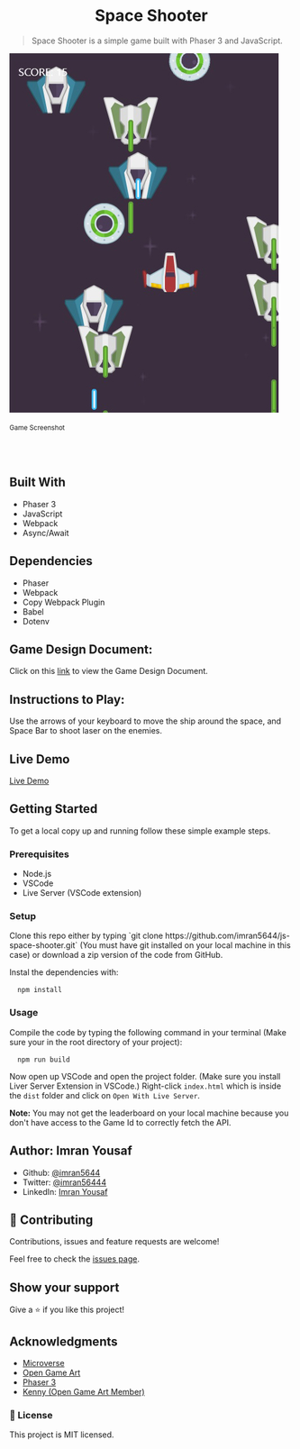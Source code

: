 <h1 align='center'>Space Shooter</h1>

> Space Shooter is a simple game built with Phaser 3 and JavaScript.

![screenshot](./assets/screenshot.jpg)

<p><small>Game Screenshot</small></p><br /><br />

## Built With

- Phaser 3
- JavaScript
- Webpack
- Async/Await

## Dependencies

- Phaser
- Webpack
- Copy Webpack Plugin
- Babel
- Dotenv

## Game Design Document:

Click on this [link](https://docs.google.com/document/d/1rB3G0FsbbIbfmiYlE8-CgfTFxZ6IIRfyyTQKVSMinyo/edit?usp=sharing) to view the Game Design Document.

## Instructions to Play:

Use the arrows of your keyboard to move the ship around the space, and Space Bar to shoot laser on the enemies.

## Live Demo

[Live Demo](https:imran-game.herokuapp.com)

## Getting Started

To get a local copy up and running follow these simple example steps.

### Prerequisites

- Node.js
- VSCode
- Live Server (VSCode extension)

### Setup

<p>Clone this repo either by typing `git clone https://github.com/imran5644/js-space-shooter.git` (You must have git installed on your local machine in this case) or download a zip version of the code from GitHub.</p>

<p>Instal the dependencies with:</p>

```
  npm install
```

### Usage

Compile the code by typing the following command in your terminal (Make sure your in the root directory of your project):

```
  npm run build
```

Now open up VSCode and open the project folder. (Make sure you install Liver Server Extension in VSCode.) Right-click `index.html` which is inside the `dist` folder and click on `Open With Live Server`.

**Note:** You may not get the leaderboard on your local machine because you don't have access to the Game Id to correctly fetch the API.

## Author: Imran Yousaf

- Github: [@imran5644](https://github.com/imran5644)
- Twitter: [@imran56444](https://twitter.com/imran56444)
- LinkedIn: [Imran Yousaf](https://www.linkedin.com/in/imranyousaf-programmer/)

## 🤝 Contributing

Contributions, issues and feature requests are welcome!

Feel free to check the [issues page](https://github.com/imran5644/space-shooter/issues).

## Show your support

Give a ⭐️ if you like this project!

## Acknowledgments

- [Microverse](https://www.microverse.org/)
- [Open Game Art](https://opengameart.org/)
- [Phaser 3](https://phaser.io/phaser3)
- [Kenny (Open Game Art Member)](https://opengameart.org/users/kenney)

### 📝 License

This project is MIT licensed.
